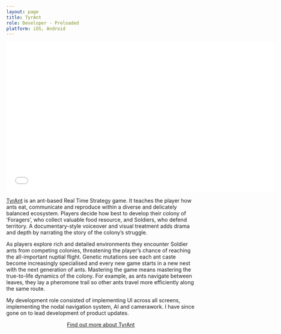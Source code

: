 ```yaml
---
layout: page
title: TyrAnt
role: Developer - Preloaded
platform: iOS, Android
---
```


<iframe src="//player.vimeo.com/video/91634278?title=0&amp;byline=0&amp;portrait=0&amp;color=24bddf" width="720" height="400" frameborder="0" webkitallowfullscreen="" mozallowfullscreen="" allowfullscreen="" id="fitvid224006"></iframe>
 
[TyrAnt](http://preloaded.com/games/tyrant/) is an ant-based Real Time Strategy game. It teaches the player how ants eat, communicate and reproduce within a diverse and delicately balanced ecosystem. Players decide how best to develop their colony of ‘Foragers’, who collect valuable food resource, and Soldiers, who defend territory. A documentary-style voiceover and visual treatment adds drama and depth by narrating the story of the colony’s struggle.

As players explore rich and detailed environments they encounter Soldier ants from competing colonies, threatening the player’s chance of reaching the all-important nuptial flight. Genetic mutations see each ant caste become increasingly specialised and every new game starts in a new nest with the next generation of ants. Mastering the game means mastering the true-to-life dynamics of the colony. For example, as ants navigate between leaves, they lay a pheromone trail so other ants travel more efficiently along the same route.

My development role consisted of implementing UI across all screens, implementing the nodal navigation system, AI and camerawork. I have since gone on to lead development of product updates.

<center>
<a href="http://preloaded.com/games/tyrant/">Find out more about TyrAnt</a>
</center>